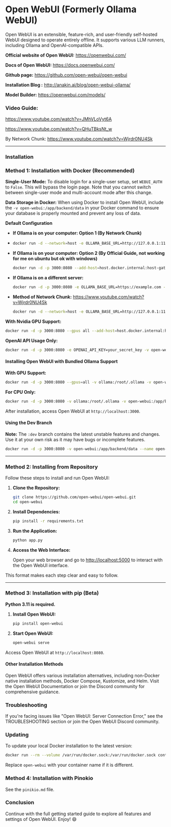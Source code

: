 # Open WebUI (Formerly Ollama WebUI)

Open WebUI is an extensible, feature-rich, and user-friendly self-hosted WebUI designed to operate entirely offline. It supports various LLM runners, including Ollama and OpenAI-compatible APIs.


**Official website of Open WebUI:** https://openwebui.com/

**Docs of Open WebUI:** https://docs.openwebui.com/

**Github page:** https://github.com/open-webui/open-webui

**Installation Blog :** http://anakin.ai/blog/open-webui-ollama/

**Model Builder:** https://openwebui.com/models/

### Video Guide: 
https://www.youtube.com/watch?v=JMhVLoVyt6A

https://www.youtube.com/watch?v=QHuTBksNt_w

By Network Chunk: https://www.youtube.com/watch?v=Wjrdr0NU4Sk


---

### Installation


### Method 1:  Installation with Docker (Recommended)

**Single-User Mode:** To disable login for a single-user setup, set `WEBUI_AUTH` to `False`. This will bypass the login page. Note that you cannot switch between single-user mode and multi-account mode after this change.

**Data Storage in Docker:** When using Docker to install Open WebUI, include the `-v open-webui:/app/backend/data` in your Docker command to ensure your database is properly mounted and prevent any loss of data.

**Default Configuration**

- **If Ollama is on your computer: Option 1 (By Network Chunk)**
- 
  ```bash
  docker run -d --network=host -e OLLAMA_BASE_URL=http://127.0.0.1:11434 -v open-webui:/app/backend/data --name open-webui --restart always ghcr.io/open-webui/open-webui:main
  ```
- **If Ollama is on your computer: Option 2 (By Official Guide, not working for me on ubuntu but ok with windows)**
    ```bash
  docker run -d -p 3000:8080 --add-host=host.docker.internal:host-gateway -v open-webui:/app/backend/data --name open-webui --restart always ghcr.io/open-webui/open-webui:main
  ```

- **If Ollama is on a different server:**
  ```bash
  docker run -d -p 3000:8080 -e OLLAMA_BASE_URL=https://example.com -v open-webui:/app/backend/data --name open-webui --restart always ghcr.io/open-webui/open-webui:main
  ```

- **Method of Network Chunk:** https://www.youtube.com/watch?v=Wjrdr0NU4Sk
  ```bash
  docker run -d --network=host -e OLLAMA_BASE_URL=http://127.0.0.1:11434 -v open-webui:/app/backend/data --name open-webui --restart always ghcr.io/open-webui/open-webui:main


**With Nvidia GPU Support:**
```bash
docker run -d -p 3000:8080 --gpus all --add-host=host.docker.internal:host-gateway -v open-webui:/app/backend/data --name open-webui --restart always ghcr.io/open-webui/open-webui:cuda
```

**OpenAI API Usage Only:**
```bash
docker run -d -p 3000:8080 -e OPENAI_API_KEY=your_secret_key -v open-webui:/app/backend/data --name open-webui --restart always ghcr.io/open-webui/open-webui:main
```

#### Installing Open WebUI with Bundled Ollama Support

**With GPU Support:**
```bash
docker run -d -p 3000:8080 --gpus=all -v ollama:/root/.ollama -v open-webui:/app/backend/data --name open-webui --restart always ghcr.io/open-webui/open-webui:ollama
```

**For CPU Only:**
```bash
docker run -d -p 3000:8080 -v ollama:/root/.ollama -v open-webui:/app/backend/data --name open-webui --restart always ghcr.io/open-webui/open-webui:ollama
```

After installation, access Open WebUI at `http://localhost:3000`.

#### Using the Dev Branch
**Note:** The `:dev` branch contains the latest unstable features and changes. Use it at your own risk as it may have bugs or incomplete features.
```bash
docker run -d -p 3000:8080 -v open-webui:/app/backend/data --name open-webui --restart always ghcr.io/open-webui/open-webui:dev
```

---

### Method 2: Installing from Repository

Follow these steps to install and run Open WebUI:

1. **Clone the Repository:**

   ```bash
   git clone https://github.com/open-webui/open-webui.git
   cd open-webui
   ```

2. **Install Dependencies:**

   ```bash
   pip install -r requirements.txt
   ```

3. **Run the Application:**

   ```bash
   python app.py
   ```

4. **Access the Web Interface:**

   Open your web browser and go to [http://localhost:5000](http://localhost:5000) to interact with the Open WebUI interface.

This format makes each step clear and easy to follow.

---


### Method 3:  Installation with pip (Beta)

**Python 3.11 is required.**

1. **Install Open WebUI:**
   ```bash
   pip install open-webui
   ```

2. **Start Open WebUI:**
   ```bash
   open-webui serve
   ```

Access Open WebUI at `http://localhost:8080`.

#### Other Installation Methods
Open WebUI offers various installation alternatives, including non-Docker native installation methods, Docker Compose, Kustomize, and Helm. Visit the Open WebUI Documentation or join the Discord community for comprehensive guidance.

### Troubleshooting

If you're facing issues like "Open WebUI: Server Connection Error," see the TROUBLESHOOTING section or join the Open WebUI Discord community.

### Updating

To update your local Docker installation to the latest version:
```bash
docker run --rm --volume /var/run/docker.sock:/var/run/docker.sock containrrr/watchtower --run-once open-webui
```
Replace `open-webui` with your container name if it is different.


### Method 4:  Installation with Pinokio

See the `pinikio.md` file.

### Conclusion
Continue with the full getting started guide to explore all features and settings of Open WebUI. Enjoy! 😄
